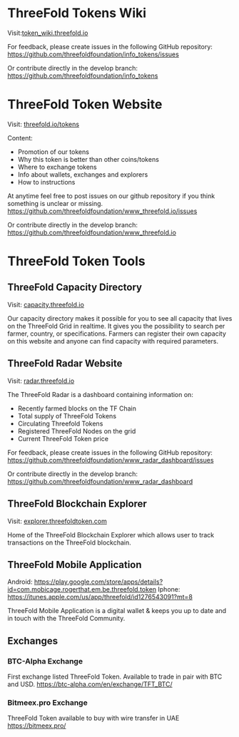 # ThreeFold Tokens Wiki
Visit:[token_wiki.threefold.io](https://threefoldfoundation.github.io/info_tokens)

For feedback, please create issues in the following GitHub repository:
https://github.com/threefoldfoundation/info_tokens/issues

Or contribute directly in the develop branch:
https://github.com/threefoldfoundation/info_tokens

# ThreeFold Token Website
Visit: [threefold.io/tokens](https://threefold.io/tokens/)

Content:
- Promotion of our tokens
- Why this token is better than other coins/tokens
- Where to exchange tokens
- Info about wallets, exchanges and explorers
- How to instructions

At anytime feel free to post issues on our github repository if you think something is unclear or missing.
https://github.com/threefoldfoundation/www_threefold.io/issues

Or contribute directly in the develop branch:
https://github.com/threefoldfoundation/www_threefold.io

# ThreeFold Token Tools

## ThreeFold Capacity Directory
Visit:
[capacity.threefold.io](http://capacity.threefold.io)

Our capacity directory makes it possible for you to see all capacity that lives on the ThreeFold Grid in realtime. 
It gives you the possibility to search per farmer, country, or specifications.
Farmers can register their own capacity on this website and anyone can find capacity with required parameters.

## ThreeFold Radar Website
Visit:
[radar.threefold.io](https://radar.threefold.io/)

The ThreeFold Radar is a dashboard containing information on:
- Recently farmed blocks on the TF Chain
- Total supply of ThreeFold Tokens
- Circulating Threefold Tokens
- Registered ThreeFold Nodes on the grid
- Current ThreeFold Token price

For feedback, please create issues in the following GitHub repository: https://github.com/threefoldfoundation/www_radar_dashboard/issues

Or contribute directly in the develop branch: https://github.com/threefoldfoundation/www_radar_dashboard

## ThreeFold Blockchain Explorer
Visit:
[explorer.threefoldtoken.com](https://explorer.threefoldtoken.com)

Home of the ThreeFold Blockchain Explorer which allows user to track transactions on the ThreeFold blockchain.

## ThreeFold Mobile Application
Android: https://play.google.com/store/apps/details?id=com.mobicage.rogerthat.em.be.threefold.token
Iphone: https://itunes.apple.com/us/app/threefold/id1276543091?mt=8

ThreeFold Mobile Application is a digital  wallet & keeps you up to date and in touch with the ThreeFold Community.

## Exchanges

### BTC-Alpha Exchange
First exchange listed ThreeFold Token. Available to trade in pair with BTC and USD.
https://btc-alpha.com/en/exchange/TFT_BTC/

### Bitmeex.pro Exchange
ThreeFold Token available to buy with wire transfer in UAE
https://bitmeex.pro/